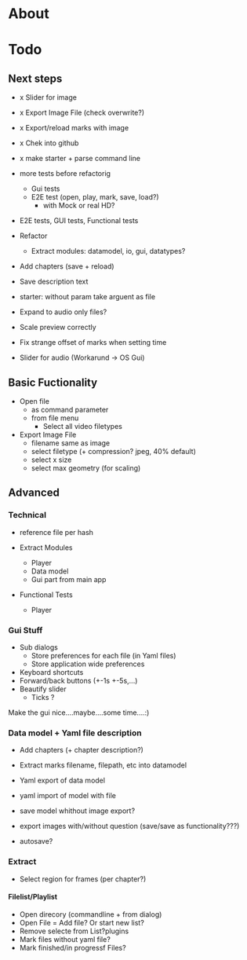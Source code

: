 
# About


# Todo
## Next steps
* x Slider for image
* x Export Image File (check overwrite?)
* x Export/reload marks with image
* x Chek into github
* x make starter + parse command line


* more tests before refactorig
  * Gui tests
  * E2E test (open, play, mark, save, load?)
    * with Mock or real HD?
* E2E tests, GUI tests, Functional tests
* Refactor
  * Extract modules: datamodel, io, gui, datatypes?

* Add chapters (save + reload)
* Save description text

* starter: without param take arguent as file
* Expand to audio only files?


* Scale preview correctly
* Fix strange offset of marks when setting time

* Slider for audio (Workarund -> OS Gui)

## Basic Fuctionality
* Open file
  * as command parameter
  * from file menu
    * Select all video filetypes
* Export Image File
  * filename same as image
  * select filetype (+ compression? jpeg, 40% default)
  * select x size
  * select max geometry (for scaling)


## Advanced
### Technical
* reference file per hash 
* Extract Modules
  * Player
  * Data model
  * Gui part from main app
  
* Functional Tests
  * Player


### Gui Stuff
* Sub dialogs
  * Store preferences for each file (in Yaml files)
  * Store application wide preferences
* Keyboard shortcuts
* Forward/back buttons (+-1s +-5s,...)
* Beautify slider
  * Ticks ?

Make the gui nice....maybe....some time....:)

### Data model + Yaml file description
* Add chapters (+ chapter description?)
* Extract marks filename, filepath, etc into datamodel
* Yaml export of data model
* yaml import of model with file

* save model whithout image export?
* export images with/without question (save/save as functionality???)
* autosave?

### Extract
* Select region for frames (per chapter?)

#### Filelist/Playlist 
- Open direcory (commandline + from dialog)
- Open File = Add file? Or start new list?
- Remove selecte from List?plugins
- Mark files without yaml file?
- Mark finished/in progressf Files?

